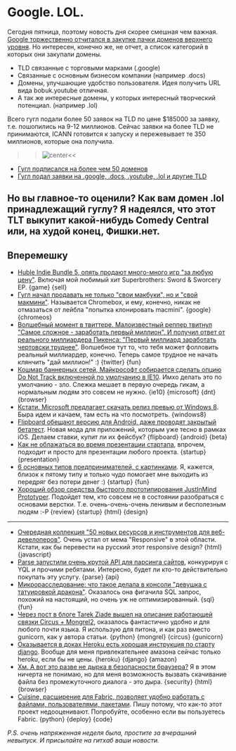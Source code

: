 # Google. LOL.

Сегодня пятница, поэтому новость дня скорее смешная чем важная.
[Google торжественно отчитался в закупке пачки доменов верхнего уровня](http://googleblog.blogspot.com/2012/05/expanding-internet-domain-space.html). Но интересен, конечно же, не отчет, а список категорий в которых они закупали домены.

* TLD связанные с торговыми марками (.google)
* Связанные с основным бизнесом компании (например .docs)
* Домены, улучшающие удобство пользователя. Идея получить URL вида bobuk.youtube отличная.
* А так же интересные домены, у которых интересный творческий потенциал. (например .lol)

Всего гугл подали более 50 заявок на TLD по цене $185000 за заявку, т.е. пошопились на 9-12 миллионов. Сейчас заявки на более TLD не принимаются, ICANN готовится к запуску и пережевывает те 350 миллионов, которые она получила.

>>![center](http://hellogiggles.com/wp-content/uploads/2012/04/02/dontkillyourself-614x450.jpg)<<

* [Гугл подписался на более чем 50 доменов](http://adage.com/article/digital/google-applies-50-domains-including-lol-youtube/235079/)
* [Гугл подал заявки на .google, .docs, .youtube, .lol и другие TLD](http://techcrunch.com/2012/05/31/google-applies-for-google-youtube-and-lol-top-level-domains/)

Но вы главное-то оценили? Как вам домен .lol принадлежащий гуглу? Я надеялся, что этот TLT выкупит какой-нибудь Comedy Central или, на худой конец, Фишки.нет. 
-----

## Вперемешку
* [Huble Indie Bundle 5, опять продают много-много игр "за любую цену"](http://www.humblebundle.com/?hib5). Включая мой любимый хит Superbrothers: Sword & Sworcery EP. {game} {sell}
* [Гугл начал продавать не только "свои макбуки", но и "свой макмини"](https://www.google.com/intl/en/chrome/devices/chromebox.html). Называется Chromebox, и ему, конечно, никак не отмазаться от лейбла "попытка клонировать macmini". {google} {chromeos}
* [Волшебный момент в твиттере. Малоизвестный реппер твитнул "Самое сложное - заработать первый миллион". И получил ответ от реального миллиардера Пикенса: "Первый миллиард заработать чертовски труднее"](http://gizmodo.com/5914534/the-most-magical-event-in-twitter-history-just-happened). Волшебное тут то, что тебя может фолловить реальный миллиардер, конечно. Теперь самое трудное не начать клянчить "дай миллион!" :) {twitter} {fun}
* [Кошмар баннерных сетей, Майкрософт собирается сделать опцию Do Not Track включенной по умолчанию в IE10](http://www.wired.com/threatlevel/2012/05/ie10-do-not-track/). Имхо делать это по умолчанию - зло. Слежка мешает в первую очередь гикам, а нормальным людям это совсем не нужно. {ie10} {microsoft} {dnt} {browser}
* [Кстати, Microsoft предлагает скачать релиз превью от Windows 8](http://windows.microsoft.com/en-us/windows-8/iso?ocid=W_OFF_W8P_TechCenter_ISO_en-us). Быра идем и качаем, там есть на что посмотреть. {windows8}
* [Flipboard обещают версию для Android, даже проводят закрытый бетатест](http://techcrunch.com/2012/05/30/flipboard-officially-opens-up-their-android-beta-to-interested-testers/). Новая мода для приложений, которым уже тесно в рамках iOS. Делаем ставки, купит ли их фейсбук? {flipboard} {android} {beta}
* [Как не облажаться во время презентации стартапа](http://www.readwriteweb.com/start/2012/05/how-not-to-screw-up-your-startup-presentation.php), впрочем, подходит и просто для презентации любого проекта. {startup} {presentation}
* [6 основных типов предпринимателей, с картинками](http://pandodaily.com/2012/05/29/the-new-entrepreneur-classification-system/). Я, кажется, близок к пятому типу и только чудо помогает мне выходить из передряг без потери денег :) {startup} {fun}
* [Хороший обзор средства быстрого прототипирования JustInMind Prototyper](http://www.webdesignerdepot.com/2012/05/review-justinmind-prototyper-faster-simpler-prototyping/). Подойдет тем, кто совсем не в состоянии разобраться с основами верстки. Т.е. очень-очень-очень ленивым и бесполезным  людям :-P {review} {startup} {html} {design}
---
* [Очередная коллекция "50 новых ресурсов и инструментов для веб-девелоперов"](http://speckyboy.com/2012/05/29/50-new-resources-and-tools-for-web-developers/). Очень устал от мема "Responsive" в этой области. Кстати, как бы перевести на русский этот responsive design? {html} {javascript}
* [Parse запустили очень крутой API для парсинга сайтов](http://blog.parse.com/2012/05/30/parse-launches-javascript-sdk%3A-parse-for-websites/), конкурируя с YQL и прочими ребятами. Интересно, будет ли кто-то действительно покупать эту услугу. {parse} {api}
* [Микрорасследование: что такое делала в консоли "девушка с татуировкой дракона"](http://oracle-wtf.blogspot.co.uk/2012/05/girl-with-ansi-tattoo.html). Оказалось она фигачила SQL запрос, похожий на настоящий, но очень уж не оптимизированный. {sql} {fun}
* [Через пост в блоге Tarek Ziade вышел на описание работающей связки Circus + Mongrel2](http://blog.ziade.org/2012/05/31/mongrel2-amp-circus-full-control-of-your-web-stack/), оказалось фантастично удобно и для любого почти языка. Я использую для питона, и как раз вместо gunicorn, как у автора статьи. {python} {mongrel} {circus} {gunicorn}
* [Оказывается в доках Heroku есть хорошая инструкция по старту django](https://devcenter.heroku.com/articles/django). Вообще для меня привлекательнее амазона сейчас только heroku, если бы не цены. {heroku} {django} {amazon}
* [Хм. А вот это разве не дырка в безопасности браузера?](http://lcamtuf.blogspot.com/2012/05/yes-you-can-have-fun-with-downloads.html) Я в этом ничерта не понимаю, но для меня возможность вызвать скачивание файла без промежуточного диалога - это дыра. {security} {html} {browser}
* [Cuisine, расширение для Fabric, позволяет удобно работать с файлами, пользователями, пакетами](https://github.com/sebastien/cuisine). Пишу потому, что как-то этот проект недооценивают. Попробуйте, особенно если вы пользуетесь Fabric. {python} {deploy} {code}

*P.S. очень напряженная неделя была, простите за вчерашний невыпуск. И присылайте на гитхаб ваши новости.*